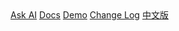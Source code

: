 <body>
  <nav>
    <a id="ask-ai" href="###">Ask AI</a>
    <a href="#/en/index">Docs</a>
    <a href="/demo" target="_blank">Demo</a>
    <a href="#/en/changelog" target="_blank">Change Log</a>
    <a href="#/zh-cn/index">中文版</a>
  </nav>
</body>